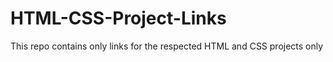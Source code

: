 # HTML-CSS-Project-Links
This repo contains only links for the respected HTML and CSS projects only
